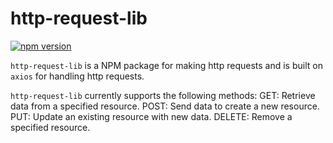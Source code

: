 # http-request-lib

[![npm version](https://img.shields.io/npm/v/http-request-lib)](https://www.npmjs.com/package/http-request-lib)



```http-request-lib``` is a NPM package for making http requests and is built on `axios` for handling http requests.


`http-request-lib` currently supports the following methods: GET: Retrieve data from a specified resource.
POST: Send data to create a new resource.
PUT: Update an existing resource with new data.
DELETE: Remove a specified resource.
